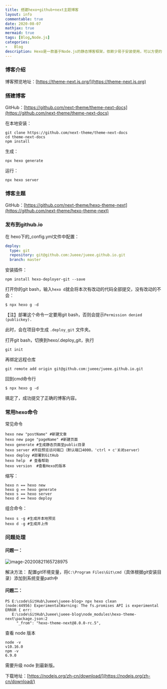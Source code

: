 ```yaml
---
title: 搭建hexo+github+next主题博客
layout: info
commentable: true
date: 2020-08-07
mathjax: true
mermaid: true
tags: [Blog,Node.js]
categories: 
-	Blog
description: Hexo是一款基于Node.js的静态博客框架，依赖少易于安装使用，可以方便的生成静态网页托管在GitHub和Coding上，是搭建博客的首选框架。
---
```


### 博客介绍

博客预览地址：[https://theme-next.js.org/](https://theme-next.js.org)

### 搭建博客

GitHub：[https://github.com/next-theme/theme-next-docs](https://github.com/next-theme/theme-next-docs)

在本地安装：

```shell
git clone https://github.com/next-theme/theme-next-docs
cd theme-next-docs
npm install
```

生成：

```
npx hexo generate
```

运行：

```
npx hexo server
```

### 博客主题

GitHub：[https://github.com/next-theme/hexo-theme-next](https://github.com/next-theme/hexo-theme-next)

### 发布到github.io

在 hexo下的_config.yml文件中配置：

```yaml
deploy:
  type: git
  repository: git@github.com:Jueee/jueee.github.io.git
  branch: master
```

安装插件：

```
npm install hexo-deployer-git --save
```

打开你的git bash，输入`hexo d`就会将本次有改动的代码全部提交，没有改动的不会：

```
$ npx hexo g -d
```

【注】部署这个命令一定要用git bash，否则会提示`Permission denied (publickey).`

此时，会在项目中生成 `.deploy_git` 文件夹。

打开git bash，切换到hexo/.deploy_git，执行

```
git init
```

再绑定远程仓库

```
git remote add origin git@github.com:jueee/jueee.github.io.git
```

回到cmd命令行

```
$ npx hexo g -d
```

搞定了，成功提交了正确的博客内容。

### 常用hexo命令

常见命令

```
hexo new "postName" #新建文章
hexo new page "pageName" #新建页面
hexo generate #生成静态页面至public目录
hexo server #开启预览访问端口（默认端口4000，'ctrl + c'关闭server）
hexo deploy #部署到GitHub
hexo help  # 查看帮助
hexo version  #查看Hexo的版本
```

缩写：

```
hexo n == hexo new
hexo g == hexo generate
hexo s == hexo server
hexo d == hexo deploy
```

组合命令：

```
hexo s -g #生成并本地预览
hexo d -g #生成并上传
```

### 问题处理

#### 问题一：

![image-20200821165728975](/images/2020/08/image-20200821165728975.png)

解决方法：
配置git环境变量，将`C:\Program Files\Git\cmd`（具体根据git安装目录）添加到系统变量path中

#### 问题二：

```
PS E:\code\GitHub\Jueee\jueee-blog> npx hexo clean
(node:44956) ExperimentalWarning: The fs.promises API is experimental
ERROR { err:
   E:\code\GitHub\Jueee\jueee-blog\node_modules\hexo-theme-next\package.json:2
     "_from": "hexo-theme-next@8.0.0-rc.5",
```

查看 node 版本

```
node -v
v10.16.0
npm -v
6.9.0
```

需要升级 node 到最新版。

下载地址：[https://nodejs.org/zh-cn/download/](https://nodejs.org/zh-cn/download/)